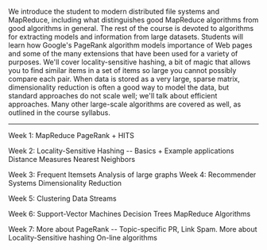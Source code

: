 We introduce the student to modern distributed file systems and MapReduce, including what distinguishes good MapReduce algorithms from good algorithms in general.  The rest of the course is devoted to algorithms for extracting models and information from large datasets.  Students will learn how Google's PageRank algorithm models importance of Web pages and some of the many extensions that have been used for a variety of purposes.  We'll cover locality-sensitive hashing, a bit of magic that allows you to find similar items in a set of items so large you cannot possibly compare each pair.  When data is stored as a very large, sparse matrix, dimensionality reduction is often a good way to model the data, but standard approaches do not scale well; we'll talk about efficient approaches.  Many other large-scale algorithms are covered as well, as outlined in the course syllabus.

<hr>

Week 1:
 MapReduce
 PageRank + HITS
 
Week 2:
 Locality-Sensitive Hashing -- Basics + Example applications
 Distance Measures
 Nearest Neighbors
 
Week 3:
 Frequent Itemsets
 Analysis of large graphs
 Week 4:
 Recommender Systems
 Dimensionality Reduction
 
Week 5:
 Clustering
 Data Streams
 
Week 6:
 Support-Vector Machines
 Decision Trees
 MapReduce Algorithms
 
Week 7:
 More about PageRank --  Topic-specific PR, Link Spam.
 More about Locality-Sensitive hashing
 On-line algorithms

